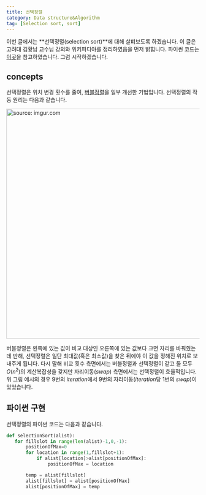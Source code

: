 ```yaml
---
title: 선택정렬
category: Data structure&Algorithm
tag: [Selection sort, sort]
---
```


이번 글에서는 **선택정렬(selection sort)**에 대해 살펴보도록 하겠습니다. 이 글은 고려대 김황남 교수님 강의와 위키피디아를 정리하였음을 먼저 밝힙니다. 파이썬 코드는 [이곳](http://interactivepython.org/courselib/static/pythonds/SortSearch/TheSelectionSort.html)을 참고하였습니다. 그럼 시작하겠습니다.





## concepts

선택정렬은 위치 변경 횟수를 줄여, [버블정렬](https://ratsgo.github.io/data%20structure&algorithm/2017/11/05/bubblesort/)을 일부 개선한 기법입니다. 선택정렬의 작동 원리는 다음과 같습니다.



<a href="https://imgur.com/3Goa2af"><img src="https://i.imgur.com/3Goa2af.png" width="600px" title="source: imgur.com" /></a>



버블정렬은 왼쪽에 있는 값이 비교 대상인 오른쪽에 있는 값보다 크면 자리를 바꿔줬는데 반해, 선택정렬은 일단 최대값(혹은 최소값)을 찾은 뒤에야 이 값을 정해진 위치로 보내주게 됩니다. 다시 말해 비교 횟수 측면에서는 버블정렬과 선택정렬이 같고 둘 모두 $O(n^2)$의 계산복잡성을 갖지만 자리이동(*swap*) 측면에서는 선택정렬이 효율적입니다. 위 그림 예시의 경우 9번의 *iteration*에서 9번의 자리이동(*iteration*당 1번의 *swap*)이 있었습니다.





## 파이썬 구현

선택정렬의 파이썬 코드는 다음과 같습니다.

```python
def selectionSort(alist):
   for fillslot in range(len(alist)-1,0,-1):
       positionOfMax=0
       for location in range(1,fillslot+1):
           if alist[location]>alist[positionOfMax]:
               positionOfMax = location

       temp = alist[fillslot]
       alist[fillslot] = alist[positionOfMax]
       alist[positionOfMax] = temp
```

